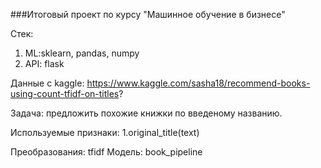 ###Итоговый проект по курсу "Машинное обучение в бизнесе"

Стек:

  1. ML:sklearn, pandas, numpy
  2. API: flask
  
 Данные с kaggle:
 https://www.kaggle.com/sasha18/recommend-books-using-count-tfidf-on-titles?
 
Задача: предложить похожие книжки по введеному названию.

Используемые признаки:
1.original_title(text)

Преобразования: tfidf
Модель: book_pipeline